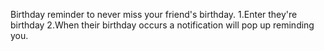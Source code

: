 Birthday reminder to never miss your friend's birthday.
1.Enter they're birthday 
2.When their birthday occurs a notification will pop up reminding you.

